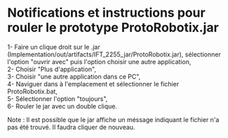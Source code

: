 # Notifications et instructions pour rouler le prototype ProtoRobotix.jar

1- Faire un clique droit sur le .jar (Implementation/out/artifacts/IFT_2255_jar/ProtoRobotix.jar), sélectionner l'option "ouvrir avec" puis l'option choisir une autre application, <br>
2- Choisir "Plus d'application", <br>
3- Choisir "une autre application dans ce PC", <br>
4- Naviguer dans à l'emplacement et sélectionner le fichier ProtoRobotix.bat, <br>
5- Sélectionner l'option "toujours", <br>
6- Rouler le jar avec un double clique. <br>   

Note : Il est possible que le jar affiche un méssage indiquant le fichier n'a pas été trouvé. Il faudra cliquer de nouveau. <br>